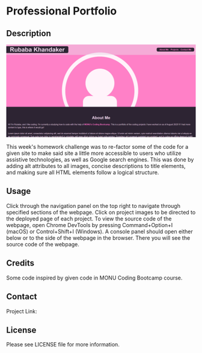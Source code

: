 # Professional Portfolio

## Description
![Screenshot of Deployed site.](https://raw.githubusercontent.com/RubabaKhandaker/Professional-Portfolio/main/assets/images/README-Site-Screenshot.png)

This week's homework challenge was to re-factor some of the code for a given site to make said site a little more accessible to users who utilize assistive technologies, as well as Google search engines. This was done by adding alt attributes to all images, concise descriptions to title elements, and making sure all HTML elements follow a logical structure.

## Usage

Click through the navigation panel on the top right to navigate through specified sections of the webpage. Click on project images to be directed to the deployed page of each project. To view the source code of the webpage, open Chrome DevTools by pressing Command+Option+I (macOS) or Control+Shift+I (Windows). A console panel should open either below or to the side of the webpage in the browser. There you will see the source code of the webpage.

## Credits

Some code inspired by given code in MONU Coding Bootcamp course.

## Contact

Project Link:

## License

Please see LICENSE file for more information.